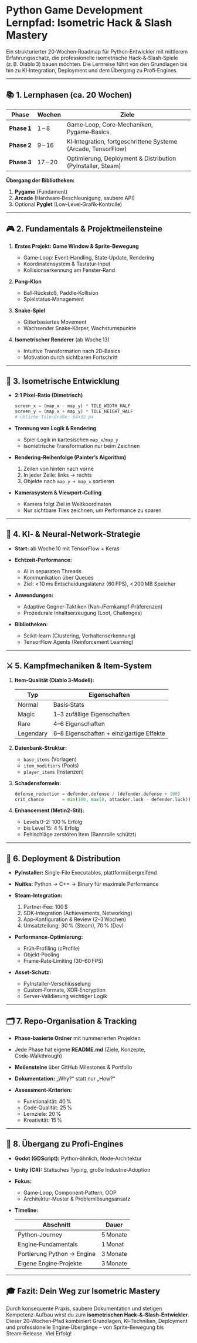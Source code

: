 # Python Game Development Lernpfad: Isometric Hack & Slash Mastery

Ein strukturierter 20‑Wochen‑Roadmap für Python‑Entwickler mit mittlerem Erfahrungsschatz, die professionelle isometrische Hack‑&‑Slash‑Spiele (z. B. Diablo 3) bauen möchten. Die Lernreise führt von den Grundlagen bis hin zu KI‑Integration, Deployment und dem Übergang zu Profi‑Engines.

---

## 📚 1. Lernphasen (ca. 20 Wochen)

| Phase       | Wochen  | Ziele                                                         |
| ----------- | ------- | ------------------------------------------------------------- |
| **Phase 1** | 1 – 8   | Game‑Loop, Core‑Mechaniken, Pygame‑Basics                     |
| **Phase 2** | 9 – 16  | KI‑Integration, fortgeschrittene Systeme (Arcade, TensorFlow) |
| **Phase 3** | 17 – 20 | Optimierung, Deployment & Distribution (PyInstaller, Steam)   |

**Übergang der Bibliotheken:**

1. **Pygame** (Fundament)
2. **Arcade** (Hardware‑Beschleunigung, saubere API)
3. Optional **Pyglet** (Low‑Level‑Grafik‑Kontrolle)

---

## 🎮 2. Fundamentals & Projektmeilensteine

1. **Erstes Projekt: Game Window & Sprite‑Bewegung**

   * Game‑Loop: Event‑Handling, State‑Update, Rendering
   * Koordinatensystem & Tastatur‑Input
   * Kollisionserkennung am Fenster‑Rand

2. **Pong‑Klon**

   * Ball‑Rückstoß, Paddle‑Kollision
   * Spielstatus‑Management

3. **Snake‑Spiel**

   * Gitterbasiertes Movement
   * Wachsender Snake‑Körper, Wachstumspunkte

4. **Isometrischer Renderer** (ab Woche 13)

   * Intuitive Transformation nach 2D‑Basics
   * Motivation durch sichtbaren Fortschritt

---

## 🧩 3. Isometrische Entwicklung

* **2:1 Pixel‑Ratio (Dimetrisch)**

  ```python
  screen_x = (map_x - map_y) * TILE_WIDTH_HALF
  screen_y = (map_x + map_y) * TILE_HEIGHT_HALF
  # übliche Tile-Größe: 64×32 px
  ```

* **Trennung von Logik & Rendering**

  * Spiel‑Logik in kartesischen `map_x`/`map_y`
  * Isometrische Transformation nur beim Zeichnen

* **Rendering‑Reihenfolge (Painter’s Algorithm)**

  1. Zeilen von hinten nach vorne
  2. In jeder Zeile: links → rechts
  3. Objekte nach `map_y + map_x` sortieren

* **Kamerasystem & Viewport‑Culling**

  * Kamera folgt Ziel in Weltkoordinaten
  * Nur sichtbare Tiles zeichnen, um Performance zu sparen

---

## 🤖 4. KI‑ & Neural‑Network‑Strategie

* **Start:** ab Woche 10 mit TensorFlow + Keras

* **Echtzeit‑Performance:**

  * AI in separaten Threads
  * Kommunikation über Queues
  * Ziel: < 10 ms Entscheidungslatenz (60 FPS), < 200 MB Speicher

* **Anwendungen:**

  * Adaptive Gegner‑Taktiken (Nah‑/Fernkampf‑Präferenzen)
  * Prozedurale Inhaltserzeugung (Loot, Challenges)

* **Bibliotheken:**

  * Scikit‑learn (Clustering, Verhaltenserkennung)
  * TensorFlow Agents (Reinforcement Learning)

---

## ⚔️ 5. Kampfmechaniken & Item‑System

1. **Item‑Qualität (Diablo 3‑Modell):**

   | Typ       | Eigenschaften                            |
   | --------- | ---------------------------------------- |
   | Normal    | Basis‑Stats                              |
   | Magic     | 1–3 zufällige Eigenschaften              |
   | Rare      | 4–6 Eigenschaften                        |
   | Legendary | 6–8 Eigenschaften + einzigartige Effekte |

2. **Datenbank‑Struktur:**

   * `base_items` (Vorlagen)
   * `item_modifiers` (Pools)
   * `player_items` (Instanzen)

3. **Schadensformeln:**

   ```python
   defense_reduction = defender.defense / (defender.defense + 100)
   crit_chance       = min(100, max(0, attacker.luck - defender.luck))
   ```

4. **Enhancement (Metin2‑Stil):**

   * Levels 0–2: 100 % Erfolg
   * bis Level 15: 4 % Erfolg
   * Fehlschläge zerstören Item (Bannrolle schützt)

---

## 🚀 6. Deployment & Distribution

* **PyInstaller:** Single‑File Executables, plattformübergreifend

* **Nuitka:** Python → C++ → Binary für maximale Performance

* **Steam‑Integration:**

  1. Partner‑Fee: 100 \$
  2. SDK‑Integration (Achievements, Networking)
  3. App‑Konfiguration & Review (2–3 Wochen)
  4. Umsatzteilung: 30 % (Steam), 70 % (Dev)

* **Performance‑Optimierung:**

  * Früh‑Profiling (cProfile)
  * Objekt‑Pooling
  * Frame‑Rate‑Limiting (30–60 FPS)

* **Asset‑Schutz:**

  * PyInstaller‑Verschlüsselung
  * Custom‑Formate, XOR‑Encryption
  * Server‑Validierung wichtiger Logik

---

## 🗂️ 7. Repo‑Organisation & Tracking

* **Phase‑basierte Ordner** mit nummerierten Projekten
* Jede Phase hat eigene **README.md** (Ziele, Konzepte, Code‑Walkthrough)
* **Meilensteine** über GitHub Milestones & Portfolio
* **Dokumentation:** „Why?“ statt nur „How?“
* **Assessment‑Kriterien:**

  * Funktionalität: 40 %
  * Code‑Qualität: 25 %
  * Lernziele: 20 %
  * Kreativität: 15 %

---

## 🔄 8. Übergang zu Profi‑Engines

* **Godot (GDScript):** Python‑ähnlich, Node‑Architektur

* **Unity (C#):** Statisches Typing, große Industrie‑Adoption

* **Fokus:**

  * Game‑Loop, Component‑Pattern, OOP
  * Architektur‑Muster & Problemlösungsansatz

* **Timeline:**

  | Abschnitt                  | Dauer    |
  | -------------------------- | -------- |
  | Python‑Journey             | 5 Monate |
  | Engine‑Fundamentals        | 1 Monat  |
  | Portierung Python → Engine | 3 Monate |
  | Eigene Engine‑Projekte     | 3 Monate |

---

## 🎓 Fazit: Dein Weg zur Isometric Mastery

Durch konsequente Praxis, saubere Dokumentation und stetigen Kompetenz‑Aufbau wirst du zum **isometrischen Hack‑&‑Slash‑Entwickler**. Dieser 20‑Wochen‑Pfad kombiniert Grundlagen, KI‑Techniken, Deployment und professionelle Engine‑Übergänge – von Sprite‑Bewegung bis Steam‑Release. Viel Erfolg!

